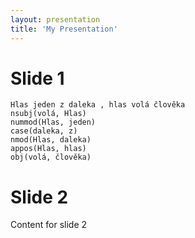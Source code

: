 ```yaml
---
layout: presentation
title: 'My Presentation'
---
```


# Slide 1

~~~ sdparse
Hlas jeden z daleka , hlas volá člověka
nsubj(volá, Hlas)
nummod(Hlas, jeden)
case(daleka, z)
nmod(Hlas, daleka)
appos(Hlas, hlas)
obj(volá, člověka)

~~~ 

# Slide 2

Content for slide 2
